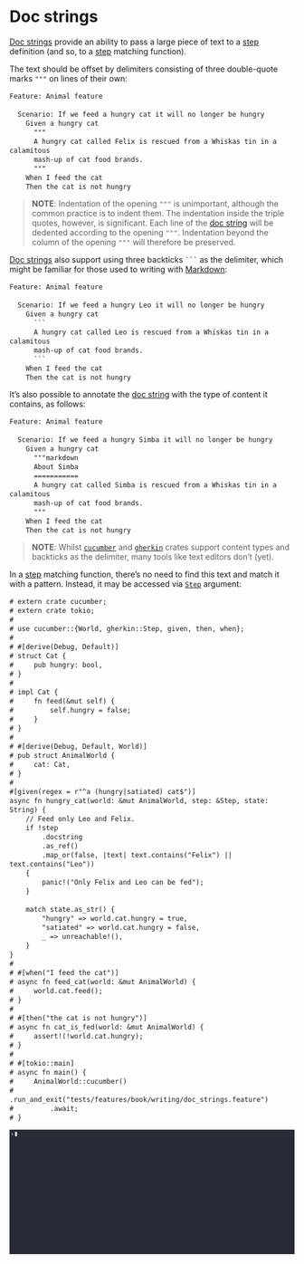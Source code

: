 Doc strings
===========

[Doc strings][doc] provide an ability to pass a large piece of text to a [step] definition (and so, to a [step] matching function).

The text should be offset by delimiters consisting of three double-quote marks `"""` on lines of their own:
```gherkin
Feature: Animal feature
    
  Scenario: If we feed a hungry cat it will no longer be hungry
    Given a hungry cat
      """
      A hungry cat called Felix is rescued from a Whiskas tin in a calamitous 
      mash-up of cat food brands.
      """
    When I feed the cat
    Then the cat is not hungry
```

> __NOTE__: Indentation of the opening `"""` is unimportant, although the common practice is to indent them. The indentation inside the triple quotes, however, is significant. Each line of the [doc string][doc] will be dedented according to the opening `"""`. Indentation beyond the column of the opening `"""` will therefore be preserved.

[Doc strings][doc] also support using three backticks ` ``` ` as the delimiter, which might be familiar for those used to writing with [Markdown]:
```gherkin
Feature: Animal feature
    
  Scenario: If we feed a hungry Leo it will no longer be hungry
    Given a hungry cat
      ```
      A hungry cat called Leo is rescued from a Whiskas tin in a calamitous
      mash-up of cat food brands.
      ```
    When I feed the cat
    Then the cat is not hungry
```

It’s also possible to annotate the [doc string][doc] with the type of content it contains, as follows:
```gherkin
Feature: Animal feature
    
  Scenario: If we feed a hungry Simba it will no longer be hungry
    Given a hungry cat
      """markdown
      About Simba
      ===========
      A hungry cat called Simba is rescued from a Whiskas tin in a calamitous
      mash-up of cat food brands.
      """
    When I feed the cat
    Then the cat is not hungry
```

> __NOTE__: Whilst [`cucumber`] and [`gherkin`] crates support content types and backticks as the delimiter, many tools like text editors don’t (yet).

In a [step] matching function, there’s no need to find this text and match it with a pattern. Instead, it may be accessed via [`Step`] argument:
```rust,should_panic
# extern crate cucumber;
# extern crate tokio;
#
# use cucumber::{World, gherkin::Step, given, then, when};
#
# #[derive(Debug, Default)]
# struct Cat {
#     pub hungry: bool,
# }
#
# impl Cat {
#     fn feed(&mut self) {
#         self.hungry = false;
#     }
# }
#
# #[derive(Debug, Default, World)]
# pub struct AnimalWorld {
#     cat: Cat,
# }
#
#[given(regex = r"^a (hungry|satiated) cat$")]
async fn hungry_cat(world: &mut AnimalWorld, step: &Step, state: String) {
    // Feed only Leo and Felix.
    if !step
        .docstring
        .as_ref()
        .map_or(false, |text| text.contains("Felix") || text.contains("Leo"))
    {
        panic!("Only Felix and Leo can be fed");
    }

    match state.as_str() {
        "hungry" => world.cat.hungry = true,
        "satiated" => world.cat.hungry = false,
        _ => unreachable!(),
    }
}
#
# #[when("I feed the cat")]
# async fn feed_cat(world: &mut AnimalWorld) {
#     world.cat.feed();
# }
#
# #[then("the cat is not hungry")]
# async fn cat_is_fed(world: &mut AnimalWorld) {
#     assert!(!world.cat.hungry);
# }
#
# #[tokio::main]
# async fn main() {
#     AnimalWorld::cucumber()
#         .run_and_exit("tests/features/book/writing/doc_strings.feature")
#         .await;
# }
```
![record](../rec/writing_doc_strings.gif)




[`cucumber`]: https://docs.rs/cucumber
[`gherkin`]: https://docs.rs/gherkin 
[`Step`]: https://docs.rs/gherkin/*/gherkin/struct.Step.html
[doc]: https://cucumber.io/docs/gherkin/reference#doc-strings
[Markdown]: https://en.wikipedia.org/wiki/Markdown
[step]: https://cucumber.io/docs/gherkin/reference#steps
